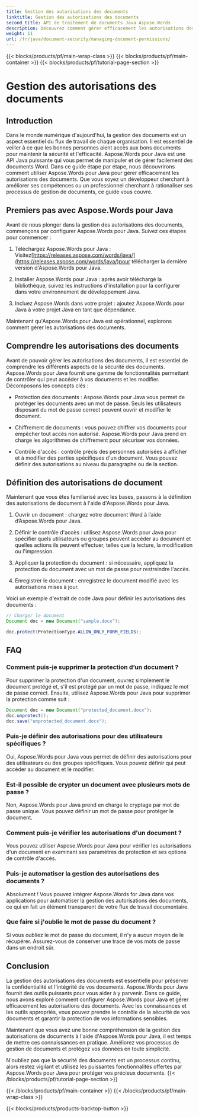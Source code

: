 ```yaml
---
title: Gestion des autorisations des documents
linktitle: Gestion des autorisations des documents
second_title: API de traitement de documents Java Aspose.Words
description: Découvrez comment gérer efficacement les autorisations des documents à l'aide d'Aspose.Words pour Java. Ce guide complet fournit des instructions étape par étape et des exemples de code source.
weight: 11
url: /fr/java/document-security/managing-document-permissions/
---
```


{{< blocks/products/pf/main-wrap-class >}}
{{< blocks/products/pf/main-container >}}
{{< blocks/products/pf/tutorial-page-section >}}

# Gestion des autorisations des documents


## Introduction

Dans le monde numérique d'aujourd'hui, la gestion des documents est un aspect essentiel du flux de travail de chaque organisation. Il est essentiel de veiller à ce que les bonnes personnes aient accès aux bons documents pour maintenir la sécurité et l'efficacité. Aspose.Words pour Java est une API Java puissante qui vous permet de manipuler et de gérer facilement des documents Word. Dans ce guide étape par étape, nous découvrirons comment utiliser Aspose.Words pour Java pour gérer efficacement les autorisations des documents. Que vous soyez un développeur cherchant à améliorer ses compétences ou un professionnel cherchant à rationaliser ses processus de gestion de documents, ce guide vous couvre.

## Premiers pas avec Aspose.Words pour Java

Avant de nous plonger dans la gestion des autorisations des documents, commençons par configurer Aspose.Words pour Java. Suivez ces étapes pour commencer :

1.  Téléchargez Aspose.Words pour Java : Visitez[https://releases.aspose.com/words/java/](https://releases.aspose.com/words/java/)pour télécharger la dernière version d'Aspose.Words pour Java.

2. Installer Aspose.Words pour Java : après avoir téléchargé la bibliothèque, suivez les instructions d'installation pour la configurer dans votre environnement de développement Java.

3. Incluez Aspose.Words dans votre projet : ajoutez Aspose.Words pour Java à votre projet Java en tant que dépendance.

Maintenant qu'Aspose.Words pour Java est opérationnel, explorons comment gérer les autorisations des documents.

## Comprendre les autorisations des documents

Avant de pouvoir gérer les autorisations des documents, il est essentiel de comprendre les différents aspects de la sécurité des documents. Aspose.Words pour Java fournit une gamme de fonctionnalités permettant de contrôler qui peut accéder à vos documents et les modifier. Décomposons les concepts clés :

- Protection des documents : Aspose.Words pour Java vous permet de protéger les documents avec un mot de passe. Seuls les utilisateurs disposant du mot de passe correct peuvent ouvrir et modifier le document.

- Chiffrement de documents : vous pouvez chiffrer vos documents pour empêcher tout accès non autorisé. Aspose.Words pour Java prend en charge les algorithmes de chiffrement pour sécuriser vos données.

- Contrôle d'accès : contrôle précis des personnes autorisées à afficher et à modifier des parties spécifiques d'un document. Vous pouvez définir des autorisations au niveau du paragraphe ou de la section.

## Définition des autorisations de document

Maintenant que vous êtes familiarisé avec les bases, passons à la définition des autorisations de document à l'aide d'Aspose.Words pour Java.

1. Ouvrir un document : chargez votre document Word à l’aide d’Aspose.Words pour Java.

2. Définir le contrôle d'accès : utilisez Aspose.Words pour Java pour spécifier quels utilisateurs ou groupes peuvent accéder au document et quelles actions ils peuvent effectuer, telles que la lecture, la modification ou l'impression.

3. Appliquer la protection du document : si nécessaire, appliquez la protection du document avec un mot de passe pour restreindre l'accès.

4. Enregistrer le document : enregistrez le document modifié avec les autorisations mises à jour.

Voici un exemple d'extrait de code Java pour définir les autorisations des documents :

```java
// Charger le document
Document doc = new Document("sample.docx");

doc.protect(ProtectionType.ALLOW_ONLY_FORM_FIELDS);
```

## FAQ

### Comment puis-je supprimer la protection d’un document ?

Pour supprimer la protection d'un document, ouvrez simplement le document protégé et, s'il est protégé par un mot de passe, indiquez le mot de passe correct. Ensuite, utilisez Aspose.Words pour Java pour supprimer la protection comme suit :

```java
Document doc = new Document("protected_document.docx");
doc.unprotect();
doc.save("unprotected_document.docx");
```

### Puis-je définir des autorisations pour des utilisateurs spécifiques ?

Oui, Aspose.Words pour Java vous permet de définir des autorisations pour des utilisateurs ou des groupes spécifiques. Vous pouvez définir qui peut accéder au document et le modifier.

### Est-il possible de crypter un document avec plusieurs mots de passe ?

Non, Aspose.Words pour Java prend en charge le cryptage par mot de passe unique. Vous pouvez définir un mot de passe pour protéger le document.

### Comment puis-je vérifier les autorisations d'un document ?

Vous pouvez utiliser Aspose.Words pour Java pour vérifier les autorisations d'un document en examinant ses paramètres de protection et ses options de contrôle d'accès.

### Puis-je automatiser la gestion des autorisations des documents ?

Absolument ! Vous pouvez intégrer Aspose.Words for Java dans vos applications pour automatiser la gestion des autorisations des documents, ce qui en fait un élément transparent de votre flux de travail documentaire.

### Que faire si j'oublie le mot de passe du document ?

Si vous oubliez le mot de passe du document, il n'y a aucun moyen de le récupérer. Assurez-vous de conserver une trace de vos mots de passe dans un endroit sûr.

## Conclusion

La gestion des autorisations des documents est essentielle pour préserver la confidentialité et l'intégrité de vos documents. Aspose.Words pour Java fournit des outils puissants pour vous aider à y parvenir. Dans ce guide, nous avons exploré comment configurer Aspose.Words pour Java et gérer efficacement les autorisations des documents. Avec les connaissances et les outils appropriés, vous pouvez prendre le contrôle de la sécurité de vos documents et garantir la protection de vos informations sensibles.

Maintenant que vous avez une bonne compréhension de la gestion des autorisations de documents à l'aide d'Aspose.Words pour Java, il est temps de mettre ces connaissances en pratique. Améliorez vos processus de gestion de documents et protégez vos données en toute simplicité.

N'oubliez pas que la sécurité des documents est un processus continu, alors restez vigilant et utilisez les puissantes fonctionnalités offertes par Aspose.Words pour Java pour protéger vos précieux documents.
{{< /blocks/products/pf/tutorial-page-section >}}

{{< /blocks/products/pf/main-container >}}
{{< /blocks/products/pf/main-wrap-class >}}

{{< blocks/products/products-backtop-button >}}
